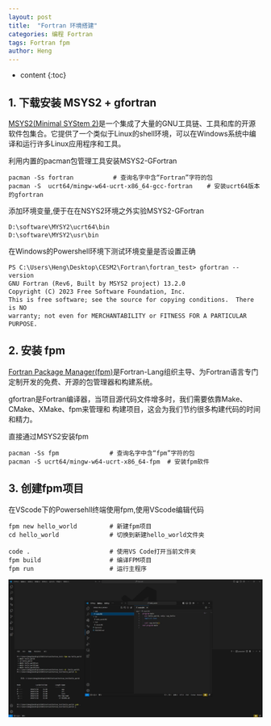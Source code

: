 ```yaml
---
layout: post
title:  "Fortran 环境搭建"
categories: 编程 Fortran
tags: Fortran fpm
author: Heng
---
```


* content
{:toc}





## 1. 下载安装 MSYS2 + gfortran
[MSYS2(Minimal SYStem 2)](https://www.msys2.org/)是一个集成了大量的GNU工具链、工具和库的开源软件包集合。它提供了一个类似于Linux的shell环境，可以在Windows系统中编译和运行许多Linux应用程序和工具。

利用内置的pacman包管理工具安装MSYS2-GFortran
```
pacman -Ss fortran           # 查询名字中含“Fortran”字符的包
pacman -S  ucrt64/mingw-w64-ucrt-x86_64-gcc-fortran    # 安装ucrt64版本的gfortran
```

添加环境变量,便于在在NSYS2环境之外实验MSYS2-GFortran
```
D:\software\MYSY2\ucrt64\bin
D:\software\MYSY2\usr\bin
```

在Windows的Powershell环境下测试环境变量是否设置正确
```
PS C:\Users\Heng\Desktop\CESM2\Fortran\fortran_test> gfortran --version
GNU Fortran (Rev6, Built by MSYS2 project) 13.2.0
Copyright (C) 2023 Free Software Foundation, Inc.
This is free software; see the source for copying conditions.  There is NO 
warranty; not even for MERCHANTABILITY or FITNESS FOR A PARTICULAR PURPOSE.
```

## 2. 安装 fpm
[Fortran Package Manager(fpm)](https://github.com/fortran-lang/fpm)是Fortran-Lang组织主导、为Fortran语言专门定制开发的免费、开源的包管理器和构建系统。

gfortran是Fortran编译器，当项目源代码文件增多时，我们需要依靠Make、CMake、XMake、fpm来管理和 构建项目，这会为我们节约很多构建代码的时间和精力。

直接通过MSYS2安装fpm
```
pacman -Ss fpm              # 查询名字中含“fpm”字符的包
pacman -S ucrt64/mingw-w64-ucrt-x86_64-fpm  # 安装fpm软件

```

## 3. 创建fpm项目
在VScode下的Powersehll终端使用fpm,使用VScode编辑代码
```
fpm new hello_world         # 新建fpm项目
cd hello_world              # 切换到新建hello_world文件夹

code .                      # 使用VS Code打开当前文件夹
fpm build                   # 编译FPM项目
fpm run                     # 运行主程序
```
![VScode+fpm](/_posts/fpm_VScode.jpg)





